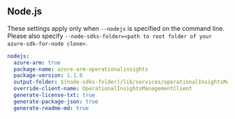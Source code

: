 ## Node.js

These settings apply only when `--nodejs` is specified on the command line.
Please also specify `--node-sdks-folder=<path to root folder of your azure-sdk-for-node clone>`.

``` yaml $(nodejs)
nodejs:
  azure-arm: true
  package-name: azure-arm-operationalinsights
  package-version: 1.1.0
  output-folder: $(node-sdks-folder)/lib/services/operationalInsightsManagement
  override-client-name: OperationalInsightsManagementClient
  generate-license-txt: true
  generate-package-json: true
  generate-readme-md: true
```

